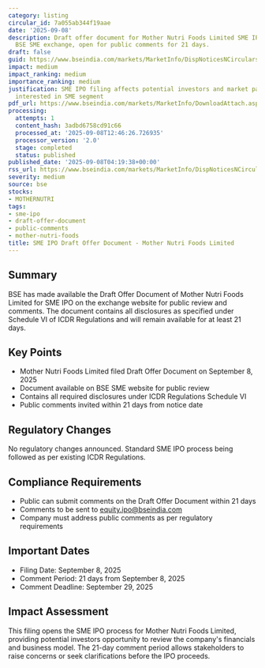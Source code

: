 ```yaml
---
category: listing
circular_id: 7a055ab344f19aae
date: '2025-09-08'
description: Draft offer document for Mother Nutri Foods Limited SME IPO filed with
  BSE SME exchange, open for public comments for 21 days.
draft: false
guid: https://www.bseindia.com/markets/MarketInfo/DispNoticesNCirculars.aspx?Noticeid={47514BBB-108D-43B6-B75A-CC504175AA9E}&noticeno=20250908-1&dt=09/08/2025&icount=1&totcount=20&flag=0
impact: medium
impact_ranking: medium
importance_ranking: medium
justification: SME IPO filing affects potential investors and market participants
  interested in SME segment
pdf_url: https://www.bseindia.com/markets/MarketInfo/DownloadAttach.aspx?id=20250908-1&attachedId=
processing:
  attempts: 1
  content_hash: 3adbd6758cd91c66
  processed_at: '2025-09-08T12:46:26.726935'
  processor_version: '2.0'
  stage: completed
  status: published
published_date: '2025-09-08T04:19:38+00:00'
rss_url: https://www.bseindia.com/markets/MarketInfo/DispNoticesNCirculars.aspx?Noticeid={47514BBB-108D-43B6-B75A-CC504175AA9E}&noticeno=20250908-1&dt=09/08/2025&icount=1&totcount=20&flag=0
severity: medium
source: bse
stocks:
- MOTHERNUTRI
tags:
- sme-ipo
- draft-offer-document
- public-comments
- mother-nutri-foods
title: SME IPO Draft Offer Document - Mother Nutri Foods Limited
---
```


## Summary

BSE has made available the Draft Offer Document of Mother Nutri Foods Limited for SME IPO on the exchange website for public review and comments. The document contains all disclosures as specified under Schedule VI of ICDR Regulations and will remain available for at least 21 days.

## Key Points

- Mother Nutri Foods Limited filed Draft Offer Document on September 8, 2025
- Document available on BSE SME website for public review
- Contains all required disclosures under ICDR Regulations Schedule VI
- Public comments invited within 21 days from notice date

## Regulatory Changes

No regulatory changes announced. Standard SME IPO process being followed as per existing ICDR Regulations.

## Compliance Requirements

- Public can submit comments on the Draft Offer Document within 21 days
- Comments to be sent to equity.ipo@bseindia.com
- Company must address public comments as per regulatory requirements

## Important Dates

- Filing Date: September 8, 2025
- Comment Period: 21 days from September 8, 2025
- Comment Deadline: September 29, 2025

## Impact Assessment

This filing opens the SME IPO process for Mother Nutri Foods Limited, providing potential investors opportunity to review the company's financials and business model. The 21-day comment period allows stakeholders to raise concerns or seek clarifications before the IPO proceeds.